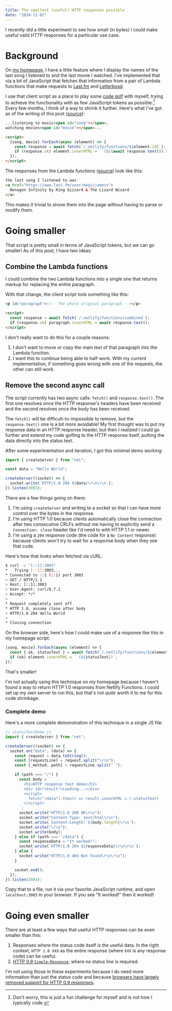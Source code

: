 ```yaml
---
title: The smallest (useful) HTTP responses possible
date: "2024-11-02"
---
```


I recently did a little experiment to see how small (in bytes) I could make
useful valid HTTP responses for a particular use case.

# Background

On [my homepage](/), I have a little feature where I display the names of the
last song I listened to and the last movie I watched.
I've implemented that via a bit of JavaScript that fetches that information from
a pair of Lambda functions that make requests to [Last.fm](https://last.fm) and
[Letterboxd](https://letterboxd.com).

I use that client script as a place to play some [code
golf](https://en.wikipedia.org/wiki/Code_golf) with myself, trying
to achieve the functionality with as few JavaScript tokens as possible.[^1]
Every few months, I think of a way to shrink it further.
Here's what I've got as of the writing of this post
([source](https://github.com/jamesbvaughan/jamesbvaughan.com/blob/4110cee912b8646f94111085aa0a563b8652d1ec/content/_index.md?plain=1#L53-L58)):

<!-- prettier-ignore-start -->
```html
...listening to music<span id="song"></span>,
watching movies<span id="movie"></span>...

<script>
  [song, movie].forEach(async (element) => {
    const response = await fetch(`/.netlify/functions/${element.id}`);
    if (response.ok) element.innerHTML = ` (${(await response.text()).trim()})`;
  });
</script>
```
<!-- prettier-ignore-end -->

The responses from the Lambda functions ([source](https://github.com/jamesbvaughan/jamesbvaughan.com/blob/4110cee912b8646f94111085aa0a563b8652d1ec/netlify/functions/song.ts)) look like this:

<!-- prettier-ignore-start -->
```html
the last song I listened to was
<a href="https://www.last.fm/user/magicjamesv">
  Nonagon Infinity by King Gizzard & The Lizard Wizard
</a>
```
<!-- prettier-ignore-end -->

This makes it trivial to shove them into the page without having to parse or
modify them.

# Going smaller

That script is pretty small in terms of JavaScript tokens, but we can go
smaller!
As of this post, I have two ideas:

## Combine the Lambda functions

I could combine the two Lambda functions into a single one that returns markup
for replacing the entire paragraph.

With that change, the client script look something like this:

```html
<p id="paragraph"><!-- The whole original paragraph --></p>

<script>
  const response = await fetch(`/.netlify/functions/combined`);
  if (response.ok) paragraph.innerHTML = await response.text();
</script>
```

I don't really want to do this for a couple reasons:

1. I don't want to move or copy the main text of that paragraph into the Lambda
   function.
2. I want this to continue being able to half-work. With my current
   implementation, if something goes wrong with one of the requests, the other
   can still work.

## Remove the second async call

The script currently has two async calls: `fetch()` and `response.text()`.
The first one resolves once the HTTP response's headers have been received and
the second resolves once the body has been received.

The `fetch()` will be difficult-to-impossible to remove, but the
`response.text()` one is a bit more avoidable!
My first thought was to put my response data in an HTTP response header, but
then I realized I could go further and extend my code golfing to the HTTP
response itself, putting the data directly into the status text.

After some experimentation and iteration, I got this minimal demo working:

```javascript
import { createServer } from "net";

const data = "Hello World";

createServer((socket) => {
  socket.write(`HTTP/1.0 204 ${data}\r\n\r\n`);
}).listen(3003);
```

There are a few things going on there:

1. I'm using `createServer` and writing to a socket so that I can have more
   control over the bytes in the response.
2. I'm using HTTP 1.0 because clients automatically close the connection after
   two consecutive CRLFs without me having to explicitly send a
   `Connection: close` header like I'd need to with HTTP 1.1 or newer.
3. I'm using a `204` response code (the code for a `No Content` response)
   because clients won't try to wait for a response body when they see that
   code.

Here's how that looks when fetched via cURL:

```bash
$ curl -v "[::1]:3003"
*   Trying [::1]:3003...
* Connected to ::1 (::1) port 3003
> GET / HTTP/1.1
> Host: [::1]:3003
> User-Agent: curl/8.7.1
> Accept: */*
>
* Request completely sent off
* HTTP 1.0, assume close after body
< HTTP/1.0 204 Hello World
<
* Closing connection
```

On the browser side, here's how I could make use of a response like this in my
homepage script:

```javascript
[song, movie].forEach(async (element) => {
  const { ok, statusText } = await fetch(`/.netlify/functions/${element.id}`);
  if (ok) element.innerHTML = ` (${statusText})`;
});
```

That's smaller!

I'm not actually using this technique on my homepage because I haven't found a
way to return HTTP 1.0 responses from Netlify Functions.
I could set up my own server to run this, but that's not _quite_ worth it to me
for this code shrinkage.

### Complete demo

Here's a more complete demonstration of this technique in a single JS file:

```javascript
// statusTextDemo.js
import { createServer } from "net";

createServer((socket) => {
  socket.on("data", (data) => {
    const request = data.toString();
    const [requestLine] = request.split("\r\n");
    const [_method, path] = requestLine.split(" ");

    if (path === "/") {
      const body = `
        <h1>HTTP response text demo</h1>
        <div id="result">Loading...</div>
        <script>
          fetch("/data").then(r => result.innerHTML = r.statusText)
        </script>
      `;
      socket.write("HTTP/1.0 200 OK\r\n");
      socket.write("Content-Type: text/html\r\n");
      socket.write(`Content-Length: ${body.length}\r\n`);
      socket.write("\r\n");
      socket.write(body);
    } else if (path === "/data") {
      const responseData = "It worked!";
      socket.write(`HTTP/1.0 204 ${responseData}\r\n\r\n`);
    } else {
      socket.write("HTTP/1.0 404 Not Found\r\n\r\n");
    }

    socket.end();
  });
}).listen(3003);
```

Copy that to a file, run it via your favorite JavaScript runtime, and open
`localhost:3003` in your browser. If you see "It worked!" then it worked!

# Going even smaller

There are at least a few ways that useful HTTP responses can be even smaller
than this:

1. Responses where the status code itself _is_ the useful data. In the right
   context, `HTTP 1.0 XXX` as the entire response (where `XXX` is any response
   code) can be useful.
2. [HTTP 0.9
   `Simple-Response`](https://www.w3.org/Protocols/HTTP/1.0/spec.html#Response),
   where no status line is required.

I'm not using those in these experiments because I do need more information than
just the status code and because [browsers have largely removed support for HTTP
0.9
responses](https://groups.google.com/a/chromium.org/g/blink-dev/c/OdKnpLlvVUo).

[^1]:
    Don't worry, this is just a fun challenge for myself and is not how I
    typically code.
